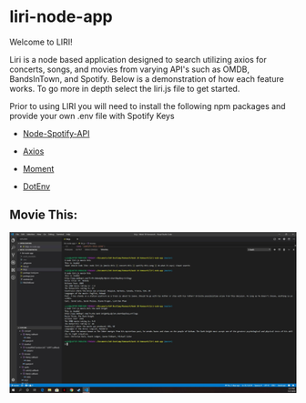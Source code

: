 # liri-node-app

Welcome to LIRI!

Liri is a node based application designed to search utilizing axios for concerts, songs, and movies from varying API's such as OMDB, BandsInTown, and Spotify. Below is a demonstration of how each feature works. To go more in depth select the liri.js file to get started.

Prior to using LIRI you will need to install the following npm packages and provide your own .env file with Spotify Keys

   * [Node-Spotify-API](https://www.npmjs.com/package/node-spotify-api)

   * [Axios](https://www.npmjs.com/package/axios)

   * [Moment](https://www.npmjs.com/package/moment)

   * [DotEnv](https://www.npmjs.com/package/dotenv)

## Movie This:

![Movie This](/images/Movie-This.JPG)